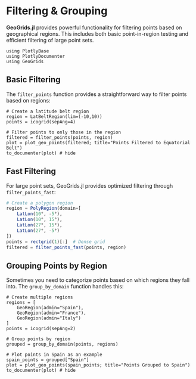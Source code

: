 # Filtering & Grouping

**GeoGrids.jl** provides powerful functionality for filtering points based on geographical regions. This includes both basic point-in-region testing and efficient filtering of large point sets.

```@setup plot
using PlotlyBase
using PlotlyDocumenter
using GeoGrids
```

## Basic Filtering

The `filter_points` function provides a straightforward way to filter points based on regions:

```@example plot
# Create a latitude belt region
region = LatBeltRegion(lim=(-10,10))
points = icogrid(sepAng=4)

# Filter points to only those in the region
filtered = filter_points(points, region)
plot = plot_geo_points(filtered; title="Points Filtered to Equatorial Belt")
to_documenter(plot) # hide
```

## Fast Filtering

For large point sets, GeoGrids.jl provides optimized filtering through `filter_points_fast`:

```julia
# Create a polygon region
region = PolyRegion(domain=[
    LatLon(10°, -5°), 
    LatLon(10°, 15°), 
    LatLon(27°, 15°), 
    LatLon(27°, -5°)
])
points = rectgrid(1)[:]  # Dense grid
filtered = filter_points_fast(points, region)
```

## Grouping Points by Region

Sometimes you need to categorize points based on which regions they fall into. The `group_by_domain` function handles this:

```@example plot
# Create multiple regions
regions = [
    GeoRegion(admin="Spain"),
    GeoRegion(admin="France"),
    GeoRegion(admin="Italy")
]
points = icogrid(sepAng=2)

# Group points by region
grouped = group_by_domain(points, regions)

# Plot points in Spain as an example
spain_points = grouped["Spain"]
plot = plot_geo_points(spain_points; title="Points Grouped to Spain")
to_documenter(plot) # hide
```
